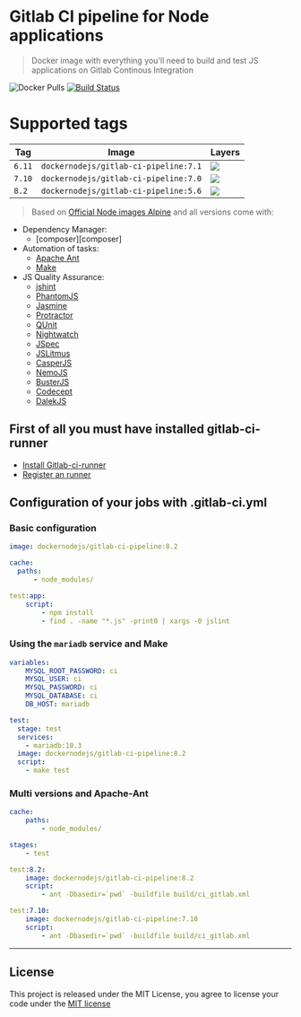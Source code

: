 Gitlab CI pipeline for Node applications
========================
> Docker image with everything you'll need to build and test JS applications on Gitlab Continous Integration

![Docker Pulls](https://img.shields.io/docker/pulls/dockernodejs/gitlab-ci-pipeline.svg)
[![Build Status](https://travis-ci.org/node-docker/gitlab-ci-pipeline.svg?branch=master)](https://travis-ci.org/node-docker/gitlab-ci-pipeline)

# Supported tags
| Tag | Image | Layers |
| --- | --- |  --- |
| ```6.11```| ```dockernodejs/gitlab-ci-pipeline:7.1``` | [![](https://images.microbadger.com/badges/image/dockernodejs/gitlab-ci-pipeline:6.11.svg)](https://microbadger.com/images/dockernodejs/gitlab-ci-pipeline:6.11)| 
| ```7.10```| ```dockernodejs/gitlab-ci-pipeline:7.0``` | [![](https://images.microbadger.com/badges/image/dockernodejs/gitlab-ci-pipeline:7.10.svg)](https://microbadger.com/images/dockernodejs/gitlab-ci-pipeline:7.10)|
| ```8.2```| ```dockernodejs/gitlab-ci-pipeline:5.6``` | [![](https://images.microbadger.com/badges/image/dockernodejs/gitlab-ci-pipeline:8.2.svg)](https://microbadger.com/images/dockernodejs/gitlab-ci-pipeline:8.2)|

> Based on [Official Node images Alpine][docker_hub] and all versions come with:

* Dependency Manager:
    * [composer][composer]
* Automation of tasks:
    * [Apache Ant][apache_ant]
    * [Make][make]
* JS Quality Assurance:
    * [jshint][jshint]
    * [PhantomJS][phantom_js]
    * [Jasmine][jasmine]
    * [Protractor][protractor]
    * [QUnit][qunit]
    * [Nightwatch][nightwatch]
    * [JSpec][jspec]
    * [JSLitmus][js_litmus]
    * [CasperJS][casper_js]
    * [NemoJS][nemo_js]
    * [BusterJS][buster_js]
    * [Codecept][codecept]
    * [DalekJS][dalek_js]

## First of all you must have installed gitlab-ci-runner

* [Install Gitlab-ci-runner](./docs/1-install-gitlab-runner.md)
* [Register an runner](./docs/2-register-runner.md)

## Configuration of your jobs with .gitlab-ci.yml

### Basic configuration 

```yaml
image: dockernodejs/gitlab-ci-pipeline:8.2

cache:
  paths:
      - node_modules/

test:app:
    script:
        - npm install
        - find . -name "*.js" -print0 | xargs -0 jslint

```

### Using the `mariadb` service and Make

```yaml
variables:
    MYSQL_ROOT_PASSWORD: ci
    MYSQL_USER: ci
    MYSQL_PASSWORD: ci
    MYSQL_DATABASE: ci
    DB_HOST: mariadb

test:
  stage: test
  services:
    - mariadb:10.3
  image: dockernodejs/gitlab-ci-pipeline:8.2
  script:
    - make test 
```

### Multi versions and Apache-Ant

```yaml
cache:
    paths:
        - node_modules/

stages:
    - test

test:8.2:
    image: dockernodejs/gitlab-ci-pipeline:8.2
    script:
        - ant -Dbasedir=`pwd` -buildfile build/ci_gitlab.xml

test:7.10:
    image: dockernodejs/gitlab-ci-pipeline:7.10
    script:
        - ant -Dbasedir=`pwd` -buildfile build/ci_gitlab.xml
```

---

## License

This project is released under the MIT License, you agree to license your code under the [MIT license](LICENSE)

[docker_hub]: https://hub.docker.com/_/node/
[nodejs]: https://nodejs.org/en/
[yarn]: https://yarnpkg.com
[apache_ant]: http://ant.apache.org/
[make]: https://www.gnu.org/software/make/
[jshint]: http://jshint.com
[phantom_js]: http://phantomjs.org/
[jasmine]: https://jasmine.github.io/
[qunit]: https://qunitjs.com/
[protractor]: http://www.protractortest.org/
[js_litmus]: https://www.broofa.com/Tools/JSLitmus/
[nightwatch]: http://nightwatchjs.org/
[casper_js]: http://casperjs.org/
[nemo_js]: http://nemo.js.org/
[buster_js]: http://docs.busterjs.org
[codecept]: http://codecept.io/
[dalek_js]: http://dalekjs.com/
[jspec]: https://github.com/nodeontrain/jspec

